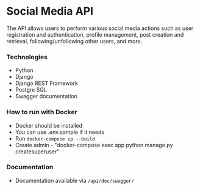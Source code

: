 # Social Media API
The API allows users to perform various social media actions such as user registration and authentication, profile management, post creation and retrieval, following/unfollowing other users, and more.

### Technologies
- Python
- Django
- Django REST Framework
- Postgre SQL
- Swagger documentation

### How to run with Docker
- Docker should be installed
- You can use .env.sample if it needs
- Run `docker-compose up --build`
- Create admin - "docker-compose exec app python manage.py createsuperuser"

### Documentation
- Documentation available via `/api/doc/swagger/`

